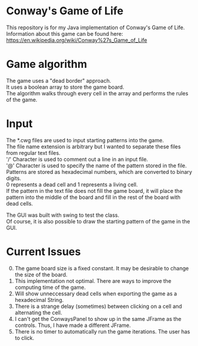 # Conway's Game of Life

This repository is for my Java implementation of Conway's Game of Life.
Information about this game can be found here:
https://en.wikipedia.org/wiki/Conway%27s_Game_of_Life

# Game algorithm
The game uses a "dead border" approach.  
It uses a boolean array to store the game board.  
The algorithm walks through every cell in the array and performs the rules of the game.

# Input 
The *.cwg files are used to input starting patterns into the game.  
The file name extension is arbitrary but I wanted to separate these files from regular text files.  
'/' Character is used to comment out a line in an input file.  
'@' Character is used to specify the name of the pattern stored in the file.  
Patterns are stored as hexadecimal numbers, which are converted to binary digits.  
0 represents a dead cell and 1 represents a living cell.  
If the pattern in the text file does not fill the game board, it will place the pattern into the middle of the board
and fill in the rest of the board with dead cells.  
  
The GUI was built with swing to test the class.  
Of course, it is also possible to draw the starting pattern of the game in the GUI.  
  
 
  
# Current Issues
0.  The game board size is a fixed constant. It may be desirable to change the size of the board.  
1.  This implementation not optimal. There are ways to improve the computing time of the game.  
2.  Will show unneccessary dead cells when exporting the game as a hexadecimal String.  
3.  There is a strange delay (sometimes) between clicking on a cell and alternating the cell.  
4.  I can't get the ConwaysPanel to show up in the same JFrame as the controls. Thus, I have made a different JFrame.  
5.  There is no timer to automatically run the game iterations. The user has to click.
